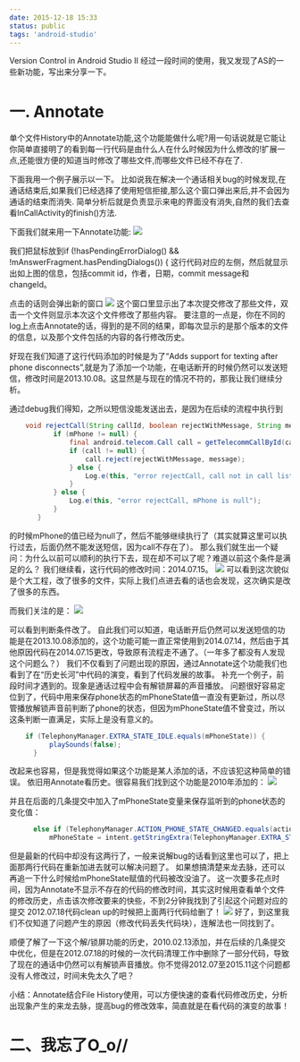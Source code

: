 ```yaml
---
date: 2015-12-18 15:33
status: public
tags: 'android-studio'
---
```


Version Control in Android Studio II
经过一段时间的使用，我又发现了AS的一些新功能，写出来分享一下。

# 一. Annotate
单个文件History中的Annotate功能,这个功能能做什么呢?用一句话说就是它能让你简单直接明了的看到每一行代码是由什么人在什么时候因为什么修改的!扩展一点,还能很方便的知道当时修改了哪些文件,而哪些文件已经不存在了.

下面我用一个例子展示以一下。
比如说我在解决一个通话相关bug的时候发现,在通话结束后,如果我们已经选择了使用短信拒接,那么这个窗口弹出来后,并不会因为通话的结束而消失.
简单分析后就是负责显示来电的界面没有消失,自然的我们去查看InCallActivity的finish()方法.

下面我们就来用一下Annotate功能:
![](https://codesimple-blog-images.oss-cn-hangzhou.aliyuncs.com/android-studio/_image/AS4_annotate.png)

我们把鼠标放到if (!hasPendingErrorDialog() && !mAnswerFragment.hasPendingDialogs()) { 这行代码对应的左侧，然后就显示出如上图的信息，包括commit id，作者，日期，commit message和changeId。

点击的话则会弹出新的窗口
![](https://codesimple-blog-images.oss-cn-hangzhou.aliyuncs.com/android-studio/_image/AS4_paths_affected.png)
这个窗口里显示出了本次提交修改了那些文件，双击一个文件则显示本次这个文件修改了那些内容。
要注意的一点是，你在不同的log上点击Annotate的话，得到的是不同的结果，即每次显示的是那个版本的文件的信息，以及那个文件包括的内容的各行修改历史。

好现在我们知道了这行代码添加的时候是为了“Adds support for texting after phone disconnects”,就是为了添加一个功能，在电话断开的时候仍然可以发送短信，修改时间是2013.10.08。这显然是与现在的情况不符的，那我让我们继续分析。

通过debug我们得知，之所以短信没能发送出去，是因为在后续的流程中执行到

```java
	void rejectCall(String callId, boolean rejectWithMessage, String message) {
	       if (mPhone != null) {
	           final android.telecom.Call call = getTelecommCallById(callId);
	           if (call != null) {
	               call.reject(rejectWithMessage, message);
	           } else {
	               Log.e(this, "error rejectCall, call not in call list: " + callId);
	           }
	       } else {
	           Log.e(this, "error rejectCall, mPhone is null");
	       }
	   } 
```
的时候mPhone的值已经为null了，然后不能够继续执行了（其实就算这里可以执行过去，后面仍然不能发送短信，因为call不存在了）。
那么我们就生出一个疑问：为什么以前可以顺利的执行下去，现在却不可以了呢？难道以前这个条件是满足的么？
我们继续看，这行代码的修改时间：2014.07.15。
![](https://codesimple-blog-images.oss-cn-hangzhou.aliyuncs.com/android-studio/_image/AS4_over_view.png)
可以看到这次貌似是个大工程，改了很多的文件，实际上我们点进去看的话也会发现，这次确实是改了很多的东西。

而我们关注的是：
![](https://codesimple-blog-images.oss-cn-hangzhou.aliyuncs.com/android-studio/_image/AS4_diff.png)

可以看到判断条件改了。
自此我们可以知道，电话断开后仍然可以发送短信的功能是在2013.10.08添加的，这个功能可能一直正常使用到2014.07.14，然后由于其他原因代码在2014.07.15更改，导致原有流程走不通了。（一年多了都没有人发现这个问题么？）
我们不仅看到了问题出现的原因，通过Annotate这个功能我们也看到了在“历史长河”中代码的演变，看到了代码发展的故事。
补充一个例子，前段时间才遇到的。现象是通话过程中会有解锁屏幕的声音播放。
问题很好容易定位到了，代码中用来保存phone状态的mPhoneState值一直没有更新过，所以尽管播放解锁声音前判断了phone的状态，但因为mPhoneState值不曾变过，所以这条判断一直满足，实际上是没有意义的。
```java
	if (TelephonyManager.EXTRA_STATE_IDLE.equals(mPhoneState)) {
	      playSounds(false);
	  }
```
改起来也容易，但是我觉得如果这个功能是某人添加的话，不应该犯这种简单的错误。
依旧用Annotate看历史。很容易我们找到这个功能是2010年添加的：
![](https://codesimple-blog-images.oss-cn-hangzhou.aliyuncs.com/android-studio/_image/AS4_previes_annotate.png)

并且在后面的几条提交中加入了mPhoneState变量来保存监听到的phone状态的变化值：
```java
	  else if (TelephonyManager.ACTION_PHONE_STATE_CHANGED.equals(action)) {
	      mPhoneState = intent.getStringExtra(TelephonyManager.EXTRA_STATE);
```
但是最新的代码中却没有这两行了，一般来说解bug的话看到这里也可以了，把上面那两行代码在重新加进去就可以解决问题了。
如果想搞清楚来龙去脉，还可以再追一下什么时候给mPhoneState赋值的代码被改没油了。
这一次要多花点时间，因为Annotate不显示不存在的代码的修改时间，其实这时候用查看单个文件的修改历史，点击该次修改要来的快些，不到2分钟我找到了引起这个问题对应的提交 2012.07.18代码clean up的时候把上面两行代码给删了！
![](https://codesimple-blog-images.oss-cn-hangzhou.aliyuncs.com/android-studio/_image/AS4_previes_diff.png)
好了，到这里我们不仅知道了问题产生的原因（修改代码丢失代码块），连解法也一同找到了。

顺便了解了一下这个解/锁屏功能的历史，2010.02.13添加，并在后续的几条提交中优化，但是在2012.07.18的时候的一次代码清理工作中删除了一部分代码，导致了现在的通话中仍然可以有解锁声音播放。你不觉得2012.07至2015.11这个问题都没有人修改过，时间未免太久了吧？

小结：Annotate结合File History使用，可以方便快速的查看代码修改历史，分析出现象产生的来龙去脉，提高bug的修改效率，简直就是在看代码的演变的故事！

# 二、我忘了O_o//